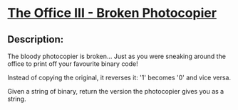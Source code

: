 # [The Office III - Broken Photocopier](https://www.codewars.com/kata/57ed56657b45ef922300002b/)

## Description:

The bloody photocopier is broken... Just as you were sneaking around the office to print off your favourite binary code!

Instead of copying the original, it reverses it: '1' becomes '0' and vice versa.

Given a string of binary, return the version the photocopier gives you as a string.